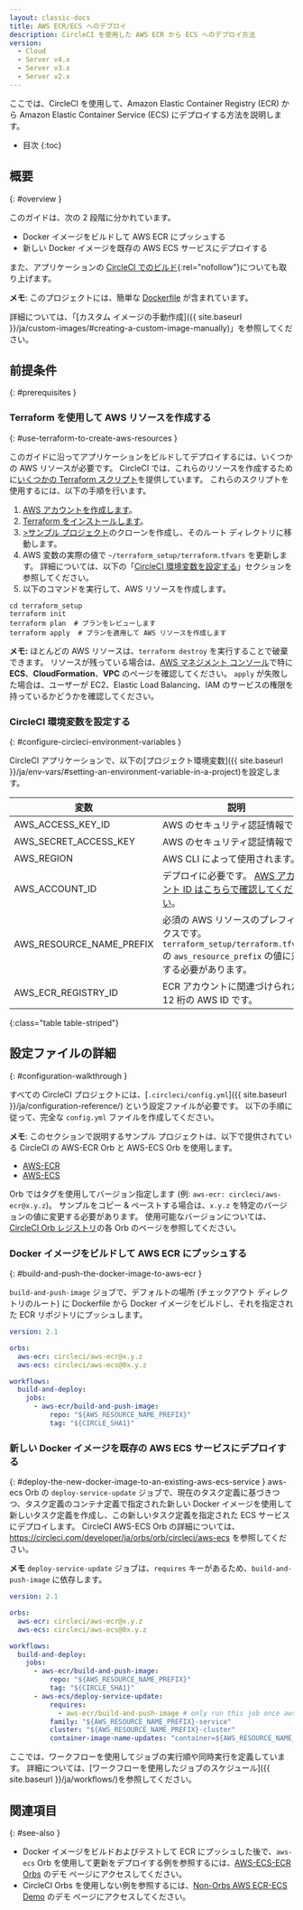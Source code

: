 ```yaml
---
layout: classic-docs
title: AWS ECR/ECS へのデプロイ
description: CircleCI を使用した AWS ECR から ECS へのデプロイ方法
version:
  - Cloud
  - Server v4.x
  - Server v3.x
  - Server v2.x
---
```


ここでは、CircleCI を使用して、Amazon Elastic Container Registry (ECR) から Amazon Elastic Container Service (ECS) にデプロイする方法を説明します。

* 目次
{:toc}

## 概要
{: #overview }

このガイドは、次の 2 段階に分かれています。

- Docker イメージをビルドして AWS ECR にプッシュする
- 新しい Docker イメージを既存の AWS ECS サービスにデプロイする

また、アプリケーションの [CircleCI でのビルド](https://circleci.com/gh/CircleCI-Public/circleci-demo-aws-ecs-ecr){:rel="nofollow"}についても取り上げます。

**メモ**: このプロジェクトには、簡単な [Dockerfile](https://github.com/CircleCI-Public/circleci-demo-aws-ecs-ecr/blob/master/Dockerfile) が含まれています。

詳細については、「[カスタム イメージの手動作成]({{ site.baseurl }}/ja/custom-images/#creating-a-custom-image-manually)」を参照してください。

## 前提条件
{: #prerequisites }

### Terraform を使用して AWS リソースを作成する
{: #use-terraform-to-create-aws-resources }

このガイドに沿ってアプリケーションをビルドしてデプロイするには、いくつかの AWS リソースが必要です。 CircleCI では、これらのリソースを作成するために[いくつかの Terraform スクリプト](https://github.com/CircleCI-Public/circleci-demo-aws-ecs-ecr/tree/master/terraform_setup)を提供しています。 これらのスクリプトを使用するには、以下の手順を行います。

1. [AWS アカウントを作成します](https://aws.amazon.com/jp/premiumsupport/knowledge-center/create-and-activate-aws-account/)。
2. [Terraform をインストールします](https://www.terraform.io/)。
3. [>サンプル プロジェクト](https://github.com/CircleCI-Public/circleci-demo-aws-ecs-ecr)のクローンを作成し、そのルート ディレクトリに移動します。
4. AWS 変数の実際の値で `~/terraform_setup/terraform.tfvars` を更新します。 詳細については、以下の「[CircleCI 環境変数を設定する](#configure-circleci-environment-variables)」セクションを参照してください。
5. 以下のコマンドを実行して、AWS リソースを作成します。

```shell
cd terraform_setup
terraform init
terraform plan  # プランをレビューします
terraform apply  # プランを適用して AWS リソースを作成します
```

**メモ:** ほとんどの AWS リソースは、`terraform destroy` を実行することで破棄できます。 リソースが残っている場合は、[AWS マネジメント コンソール](https://console.aws.amazon.com/)で特に **ECS**、**CloudFormation**、**VPC** のページを確認してください。 `apply` が失敗した場合は、ユーザーが EC2、Elastic Load Balancing、IAM のサービスの権限を持っているかどうかを確認してください。

### CircleCI 環境変数を設定する
{: #configure-circleci-environment-variables }

CircleCI アプリケーションで、以下の[プロジェクト環境変数]({{ site.baseurl }}/ja/env-vars/#setting-an-environment-variable-in-a-project)を設定します。

| 変数                         | 説明                                                                                                                                           |
| -------------------------- | -------------------------------------------------------------------------------------------------------------------------------------------- |
| AWS_ACCESS_KEY_ID        | AWS のセキュリティ認証情報です。                                                                                                                           |
| AWS_SECRET_ACCESS_KEY    | AWS のセキュリティ認証情報です。                                                                                                                           |
| AWS_REGION                 | AWS CLI によって使用されます。                                                                                                                          |
| AWS_ACCOUNT_ID           | デプロイに必要です。 [AWS アカウント ID はこちらで確認してください](https://docs.aws.amazon.com/ja_jp/IAM/latest/UserGuide/console_account-alias.html#FindingYourAWSId)。 |
| AWS_RESOURCE_NAME_PREFIX | 必須の AWS リソースのプレフィックスです。 `terraform_setup/terraform.tfvars` の `aws_resource_prefix` の値に対応する必要があります。                                           |
| AWS_ECR_REGISTRY_ID      | ECR アカウントに関連づけられた 12 桁の AWS ID です。                                                                                                           |
{:class="table table-striped"}

## 設定ファイルの詳細
{: #configuration-walkthrough }

すべての CircleCI プロジェクトには、[`.circleci/config.yml`]({{ site.baseurl }}/ja/configuration-reference/) という設定ファイルが必要です。 以下の手順に従って、完全な `config.yml` ファイルを作成してください。

**メモ**: このセクションで説明するサンプル プロジェクトは、以下で提供されている CircleCI の AWS-ECR Orb と AWS-ECS Orb を使用します。
 - [AWS-ECR](https://circleci.com/developer/orbs/orb/circleci/aws-ecr)
 - [AWS-ECS](https://circleci.com/developer/orbs/orb/circleci/aws-ecs)

Orb ではタグを使用してバージョン指定します (例: `aws-ecr: circleci/aws-ecr@x.y.z`)。 サンプルをコピー & ペーストする場合は、`x.y.z` を特定のバージョンの値に変更する必要があります。 使用可能なバージョンについては、[CircleCI Orb レジストリ](https://circleci.com/developer/ja/orbs)の各 Orb のページを参照してください。

### Docker イメージをビルドして AWS ECR にプッシュする
{: #build-and-push-the-docker-image-to-aws-ecr }

`build-and-push-image` ジョブで、デフォルトの場所 (チェックアウト ディレクトリのルート) に Dockerfile から Docker イメージをビルドし、それを指定された ECR リポジトリにプッシュします。

```yaml
version: 2.1

orbs:
  aws-ecr: circleci/aws-ecr@x.y.z
  aws-ecs: circleci/aws-ecs@0x.y.z

workflows:
  build-and-deploy:
    jobs:
      - aws-ecr/build-and-push-image:
          repo: "${AWS_RESOURCE_NAME_PREFIX}"
          tag: "${CIRCLE_SHA1}"
```

### 新しい Docker イメージを既存の AWS ECS サービスにデプロイする
{: #deploy-the-new-docker-image-to-an-existing-aws-ecs-service }
aws-ecs Orb の `deploy-service-update` ジョブで、現在のタスク定義に基づきつつ、タスク定義のコンテナ定義で指定された新しい Docker イメージを使用して新しいタスク定義を作成し、この新しいタスク定義を指定された ECS サービスにデプロイします。 CircleCI AWS-ECS Orb の詳細については、https://circleci.com/developer/ja/orbs/orb/circleci/aws-ecs を参照してください。

**メモ** `deploy-service-update` ジョブは、`requires` キーがあるため、`build-and-push-image` に依存します。

```yaml
version: 2.1

orbs:
  aws-ecr: circleci/aws-ecr@x.y.z
  aws-ecs: circleci/aws-ecs@0x.y.z

workflows:
  build-and-deploy:
    jobs:
      - aws-ecr/build-and-push-image:
          repo: "${AWS_RESOURCE_NAME_PREFIX}"
          tag: "${CIRCLE_SHA1}"
      - aws-ecs/deploy-service-update:
          requires:
            - aws-ecr/build-and-push-image # only run this job once aws-ecr/build-and-push-image has completed
          family: "${AWS_RESOURCE_NAME_PREFIX}-service"
          cluster: "${AWS_RESOURCE_NAME_PREFIX}-cluster"
          container-image-name-updates: "container=${AWS_RESOURCE_NAME_PREFIX}-service,tag=${CIRCLE_SHA1}"
```

ここでは、ワークフローを使用してジョブの実行順や同時実行を定義しています。 詳細については、[ワークフローを使用したジョブのスケジュール]({{ site.baseurl }}/ja/workflows/)を参照してください。

## 関連項目
{: #see-also }
- Docker イメージをビルドおよびテストして ECR にプッシュした後で、`aws-ecs` Orb を使用して更新をデプロイする例を参照するには、[AWS-ECS-ECR Orbs](https://github.com/CircleCI-Public/circleci-demo-aws-ecs-ecr/tree/orbs) のデモ ページにアクセスしてください。
- CircleCI Orbs を使用しない例を参照するには、[Non-Orbs AWS ECR-ECS Demo](https://github.com/CircleCI-Public/circleci-demo-aws-ecs-ecr/tree/without_orbs) のデモ ページにアクセスしてください。

